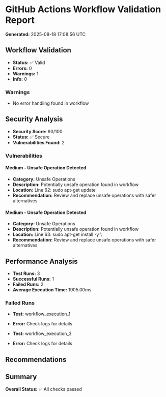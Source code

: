 # GitHub Actions Workflow Validation Report

**Generated:** 2025-08-18 17:08:56 UTC

## Workflow Validation

- **Status:** ✅ Valid
- **Errors:** 0
- **Warnings:** 1
- **Info:** 0
### Warnings

- No error handling found in workflow

## Security Analysis

- **Security Score:** 90/100
- **Status:** ✅ Secure
- **Vulnerabilities Found:** 2

### Vulnerabilities

#### Medium - Unsafe Operation Detected

- **Category:** Unsafe Operations
- **Description:** Potentially unsafe operation found in workflow
- **Location:** Line 62: sudo apt-get update
- **Recommendation:** Review and replace unsafe operations with safer alternatives

#### Medium - Unsafe Operation Detected

- **Category:** Unsafe Operations
- **Description:** Potentially unsafe operation found in workflow
- **Location:** Line 63: sudo apt-get install -y \
- **Recommendation:** Review and replace unsafe operations with safer alternatives

## Performance Analysis

- **Test Runs:** 3
- **Successful Runs:** 1
- **Failed Runs:** 2
- **Average Execution Time:** 1905.00ms

### Failed Runs

- **Test:** workflow_execution_1
- **Error:** Check logs for details

- **Test:** workflow_execution_3
- **Error:** Check logs for details

## Recommendations

## Summary

**Overall Status:** ✅ All checks passed

